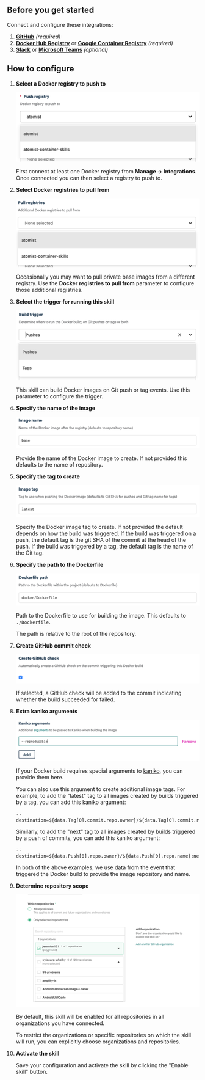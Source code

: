 ## Before you get started

Connect and configure these integrations:

1.  [**GitHub**](https://go.atomist.com/catalog/integration/github "GitHub Integration")
    _(required)_
1.  [**Docker Hub Registry**](https://go.atomist.com/catalog/integration/docker-hub "Docker Hub Registry")
    or
    [**Google Container Registry**](https://go.atomist.com/catalog/integration/google-container-registry "Google Container Registry (GCR)")
    _(required)_
1.  [**Slack**](https://go.atomist.com/catalog/integration/slack "Slack Integration")
    or
    [**Microsoft Teams**](https://go.atomist.com/catalog/integration/microsoft-teams "Microsoft Teams Integration")
    _(optional)_

## How to configure

1.  **Select a Docker registry to push to**

    ![Docker registry](docs/images/docker-push-registry.png)

    First connect at least one Docker registry from **Manage -> Integrations**.
    Once connected you can then select a registry to push to.

1.  **Select Docker registries to pull from**

    ![Docker pull registry](docs/images/docker-pull-registries.png)

    Occasionally you may want to pull private base images from a different
    registry. Use the **Docker registries to pull from** parameter to configure
    those additional registries.

1.  **Select the trigger for running this skill**

    ![Docker build trigger](docs/images/trigger.png)

    This skill can build Docker images on Git push or tag events. Use this
    parameter to configure the trigger.

1.  **Specify the name of the image**

    ![Docker image name](docs/images/docker-image-name.png)

    Provide the name of the Docker image to create. If not provided this
    defaults to the name of repository.

1.  **Specify the tag to create**

    ![Docker image tag](docs/images/docker-image-tag.png)

    Specify the Docker image tag to create. If not provided the default depends
    on how the build was triggered. If the build was triggered on a push, the
    default tag is the git SHA of the commit at the head of the push. If the
    build was triggered by a tag, the default tag is the name of the Git tag.

1.  **Specify the path to the Dockerfile**

    ![Dockerfile path](docs/images/dockerfile-path.png)

    Path to the Dockerfile to use for building the image. This defaults to
    `./Dockerfile`.

    The path is relative to the root of the repository.

1.  **Create GitHub commit check**

    ![GitHub commit check](docs/images/github-check.png)

    If selected, a GitHub check will be added to the commit indicating whether
    the build succeeded for failed.

1.  **Extra kaniko arguments**

    ![kaniko arguments](docs/images/kaniko-args.png)

    If your Docker build requires special arguments to
    [kaniko](https://github.com/GoogleContainerTools/kaniko/blob/master/README.md#additional-flags "kaniko command-line arguments"),
    you can provide them here.

    You can also use this argument to create additional image tags. For example,
    to add the "latest" tag to all images created by builds triggered by a tag,
    you can add this kaniko argument:

        --destination=${data.Tag[0].commit.repo.owner}/${data.Tag[0].commit.repo.name}:latest

    Similarly, to add the "next" tag to all images created by builds triggered
    by a push of commits, you can add this kaniko argument:

        --destination=${data.Push[0].repo.owner}/${data.Push[0].repo.name}:next

    In both of the above examples, we use data from the event that triggered the
    Docker build to provide the image repository and name.

1.  **Determine repository scope**

    ![Repository filter](docs/images/repo-filter.png)

    By default, this skill will be enabled for all repositories in all
    organizations you have connected.

    To restrict the organizations or specific repositories on which the skill
    will run, you can explicitly choose organizations and repositories.

1.  **Activate the skill**

    Save your configuration and activate the skill by clicking the "Enable
    skill" button.

